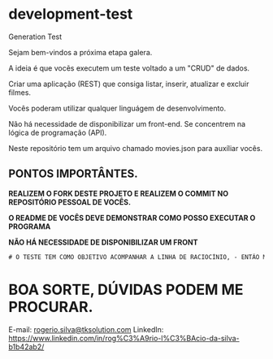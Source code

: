 # development-test
Generation Test


Sejam bem-vindos a próxima etapa galera.

A ideia é que vocẽs executem um teste voltado a um "CRUD" de dados.


Criar uma aplicação (REST) que consiga listar, inserir, atualizar e excluir filmes.

Vocês poderam utilizar qualquer linguágem de desenvolvimento.

Não há necessidade de disponibilizar um front-end. Se concentrem na lógica de programação (API).


Neste repositório tem um arquivo chamado movies.json para auxíliar vocês.


## PONTOS IMPORTÂNTES.

**REALIZEM O FORK DESTE PROJETO E REALIZEM O COMMIT NO REPOSITÓRIO PESSOAL DE VOCÊS.**

**O README DE VOCÊS DEVE DEMONSTRAR COMO POSSO  EXECUTAR O PROGRAMA**

**NÃO HÁ NECESSIDADE DE DISPONIBILIZAR UM FRONT**
```diff
# O TESTE TEM COMO OBJETIVO ACOMPANHAR A LINHA DE RACIOCÍNIO, - ENTÃO MESMO SE NÃO RODAR ME MANDEM, POR FAVOR!
```
# BOA SORTE, DÚVIDAS PODEM ME PROCURAR.

E-mail: rogerio.silva@tksolution.com
LinkedIn: https://www.linkedin.com/in/rog%C3%A9rio-l%C3%BAcio-da-silva-b1b42ab2/
